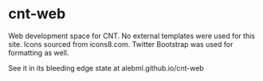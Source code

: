 # cnt-web
Web development space for CNT.
No external templates were used for this site.
Icons sourced from icons8.com.
Twitter Bootstrap was used for formatting as well.

See it in its bleeding edge state at alebml.github.io/cnt-web




